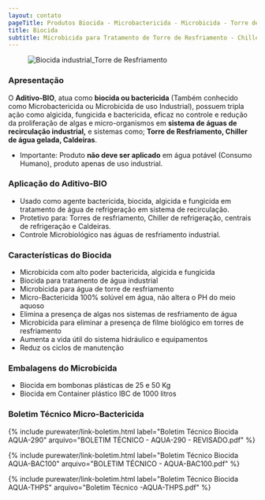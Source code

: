 ```yaml
---
layout: contato
pageTitle: Produtos Biocida - Microbactericida - Microbicida - Torre de Resfriamento
title: Biocida
subtitle: Microbicida para Tratamento de Torre de Resfriamento - Chiller - Caldeiras
---
```

<figure class="figure">
  <img src="../../website/images/biocida_industrial_torre_de_resfriamento.jpg" class="figure-img img-fluid rounded" alt="Biocida industrial_Torre de Resfriamento" style="max-width: 100%;">
</figure>

### Apresentação

O **Aditivo-BIO**, atua como **biocida ou bactericida** (Também conhecido como Microbactericida ou Microbicida de uso Industrial), possuem tripla ação como algicida, fungicida e bactericida, eficaz no controle e redução da proliferação de algas e micro-organismos em **sistema de águas de recirculação industrial,** e sistemas como; **Torre de Resfriamento, Chiller de água gelada, Caldeiras**. 

- Importante: Produto **não deve ser aplicado** em água potável (Consumo Humano), produto apenas de uso industrial. 

### Aplicação do Aditivo-BIO

- Usado como agente bactericida, biocida, algicida e fungicida em tratamento de água de refrigeração em sistema de recirculação.
- Protetivo para: Torres de resfriamento, Chiller de refrigeração, centrais de refrigeração e Caldeiras.
- Controle Microbiológico nas águas de resfriamento industrial.

### Características do Biocida

- Microbicida com alto poder bactericida, algicida e fungicida
- Biocida para tratamento de água industrial
- Microbicida para água de torre de resfriamento
- Micro-Bactericida 100% solúvel em água, não altera o PH do meio aquoso
- Elimina a presença de algas nos sistemas de resfriamento de água
- Microbicida para eliminar a presença de filme biológico em torres de resfriamento
- Aumenta a vida útil do sistema hidráulico e equipamentos
- Reduz os ciclos de manutenção

### Embalagens do Microbicida

- Biocida em bombonas plásticas de 25 e 50 Kg
- Biocida em Container plástico IBC de 1000 litros

### Boletim Técnico Micro-Bactericida 

{% include purewater/link-boletim.html 
   label="Boletim Técnico Biocida AQUA-290" 
   arquivo="BOLETIM TÉCNICO - AQUA-290 - REVISADO.pdf" %}
 
{% include purewater/link-boletim.html 
   label="Boletim Técnico Biocida AQUA-BAC100" 
   arquivo="BOLETIM TÉCNICO - AQUA-BAC100.pdf" %}

{% include purewater/link-boletim.html 
   label="Boletim Técnico Biocida AQUA-THPS" 
   arquivo="Boletim Técnico -AQUA-THPS.pdf" %}
   
